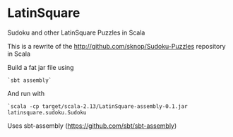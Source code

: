 # LatinSquare
Sudoku and other LatinSquare Puzzles in Scala

This is a rewrite of the http://github.com/sknop/Sudoku-Puzzles repository in Scala

Build a fat jar file using 

    `sbt assembly`

And run with 

    `scala -cp target/scala-2.13/LatinSquare-assembly-0.1.jar latinsquare.sudoku.Sudoku
    
Uses sbt-assembly (https://github.com/sbt/sbt-assembly)

